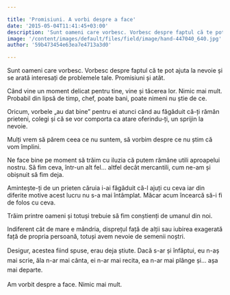 ```yaml
---

title: 'Promisiuni. A vorbi despre a face'
date: '2015-05-04T11:41:45+03:00'
description: 'Sunt oameni care vorbesc. Vorbesc despre faptul că te pot ajuta la nevoie și searată interesați de problemele tale. Promisiuni și atât.Când vine un moment delicat pentru tine, vine și tăcerea lor. Nim'
image: '/content/images/default/files/field/image/hand-447040_640.jpg'
author: '59b473454e63ea7e4713a3d0'

---
```

<div class="kg-card-markdown"><p>Sunt oameni care vorbesc. Vorbesc despre faptul că te pot ajuta la nevoie și se arată interesați de problemele tale. Promisiuni și atât.</p>
<p>Când vine un moment delicat pentru tine, vine și tăcerea lor. Nimic mai mult. Probabil din lipsă de timp, chef, poate bani, poate nimeni nu știe de ce. </p>
<p>Oricum, vorbele „au dat bine” pentru ei atunci când au făgăduit că-ți rămân prieteni, colegi și că se vor comporta ca atare oferindu-ți, un sprijin la nevoie.</p>
<p>Mulți vrem să părem ceea ce nu suntem, să vorbim despre ce nu știm că vom împlini.</p>
<p>Ne face bine pe moment să trăim cu iluzia că putem rămâne utili aproapelui nostru. Să fim ceva, într-un alt fel... altfel decât mercantili, cum ne-am și obișnuit să fim deja.</p>
<p>Amintește-ți de un prieten căruia i-ai făgăduit că-l ajuți cu ceva iar din diferite motive acest lucru nu s-a mai întâmplat. Măcar acum încearcă să-i fi de folos cu ceva.</p>
<p>Trăim printre oameni și totuși trebuie să fim conștienți de umanul din noi.</p>
<p>Indiferent cât de mare e mândria, disprețul față de alții sau iubirea exagerată față de propria persoană, totuși avem nevoie de semenii noștri.</p>
<p>Desigur, acestea fiind spuse, erau <span style="line-height:20.7999992370605px">d</span><span style="line-height:1.6">eja</span><span style="line-height:1.6"> știute. Dacă s-ar și înfăptui, eu n-aș mai scrie, ăla n-ar mai cânta, ei n-ar mai recita, ea n-ar mai plânge și... așa mai departe.</span></p>
<p>Am vorbit despre a face. Nimic mai mult.</p>
<p> </p>
</div>
